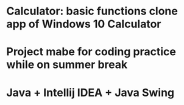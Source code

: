 # Calculator: basic functions clone app of Windows 10 Calculator
# Project mabe for coding practice while on summer break
# Java + Intellij IDEA + Java Swing
